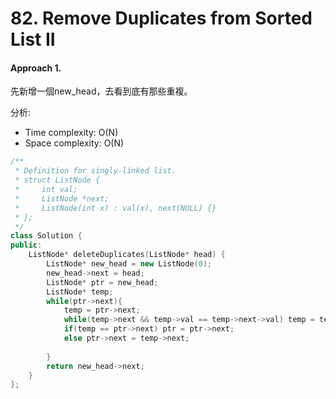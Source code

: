 # 82. Remove Duplicates from Sorted List II
#### Approach 1. 
先新增一個new_head，去看到底有那些重複。

分析:
- Time complexity: O(N)
- Space complexity: O(N)
```c++
/**
 * Definition for singly-linked list.
 * struct ListNode {
 *     int val;
 *     ListNode *next;
 *     ListNode(int x) : val(x), next(NULL) {}
 * };
 */
class Solution {
public:
    ListNode* deleteDuplicates(ListNode* head) {
        ListNode* new_head = new ListNode(0);
        new_head->next = head;
        ListNode* ptr = new_head;
        ListNode* temp;
        while(ptr->next){
            temp = ptr->next;
            while(temp->next && temp->val == temp->next->val) temp = temp->next;
            if(temp == ptr->next) ptr = ptr->next;
            else ptr->next = temp->next;
            
        }
        return new_head->next;
    }
};
```
